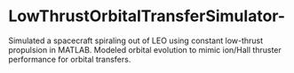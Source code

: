 # LowThrustOrbitalTransferSimulator-
Simulated a spacecraft spiraling out of LEO using constant low-thrust propulsion in MATLAB. Modeled orbital evolution to mimic ion/Hall thruster performance for orbital transfers.
